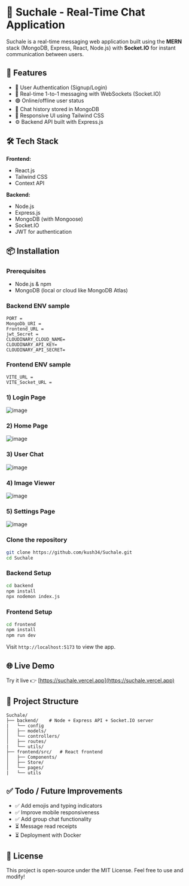 # 💬 Suchale - Real-Time Chat Application

Suchale is a real-time messaging web application built using the **MERN** stack (MongoDB, Express, React, Node.js) with **Socket.IO** for instant communication between users.

## 🚀 Features

- 🔐 User Authentication (Signup/Login)
- 💬 Real-time 1-to-1 messaging with WebSockets (Socket.IO)
- 🟢 Online/offline user status
- 📜 Chat history stored in MongoDB
- 📱 Responsive UI using Tailwind CSS
- ⚙️ Backend API built with Express.js

## 🛠️ Tech Stack

**Frontend:**
- React.js
- Tailwind CSS
- Context API

**Backend:**
- Node.js
- Express.js
- MongoDB (with Mongoose)
- Socket.IO
- JWT for authentication

## 📦 Installation

### Prerequisites
- Node.js & npm
- MongoDB (local or cloud like MongoDB Atlas)

### Backend ENV sample
```
PORT =
MongoDb_URI = 
Frontend_URL = 
jwt_Secret = 
CLOUDINARY_CLOUD_NAME=
CLOUDINARY_API_KEY=
CLOUDINARY_API_SECRET=
```

### Frontend ENV sample 

```
VITE_URL = 
VITE_Socket_URL =
```
### 1) Login Page
![image](https://github.com/user-attachments/assets/19efdbe9-4f82-4aa8-a3ea-e25aacf2da27)
### 2) Home Page
![image](https://github.com/user-attachments/assets/811a847a-a368-4e3a-b845-82aab09e26dd)
### 3) User Chat
![image](https://github.com/user-attachments/assets/94874d3e-169e-4605-ac40-6216661b20ee)
### 4) Image Viewer
![image](https://github.com/user-attachments/assets/4359578f-72e6-4a58-b494-f31021851976)
### 5) Settings Page
![image](https://github.com/user-attachments/assets/cf6c9ec0-3f26-4fd9-abe5-b4872da16df8)

### Clone the repository

```bash
git clone https://github.com/kush34/Suchale.git
cd Suchale
````

### Backend Setup

```bash
cd backend
npm install
npx nodemon index.js
```

### Frontend Setup

```bash
cd frontend
npm install
npm run dev
```

Visit `http://localhost:5173` to view the app.

## 🌐 Live Demo

Try it live 👉 [https://suchale.vercel.app](https://suchale.vercel.app)

## 📁 Project Structure

```
Suchale/
├── backend/    # Node + Express API + Socket.IO server
|   └── config
│   ├── models/
│   └── controllers/
│   ├── routes/
|   └── utils/
├── frontend/src/   # React frontend
│   ├── Components/
│   ├── Store/
│   └── pages/
|   └── utils
```

## ✅ Todo / Future Improvements

* ✅ Add emojis and typing indicators
* ✅ Improve mobile responsiveness
* ✅ Add group chat functionality
* ⏳ Message read receipts
* ⏳ Deployment with Docker


## 📃 License

This project is open-source under the MIT License. Feel free to use and modify!


